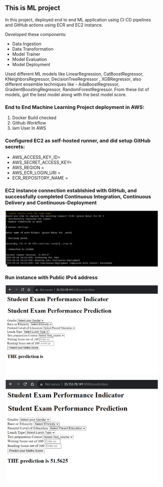 ## This is ML project

In this project, deployed end to end ML application using CI CD pipelines and GitHub actions using ECR and EC2 instance.

Developed these components:
* Data Ingestion
* Data Transformation
* Model Trainer
* Model Evaluation
* Model Deployment

Used different ML models like LinearRegression, CatBoostRegressor, KNeighborsRegressor, DecisionTreeRegressor , XGBRegressor, also different ensemble techniques like - AdaBoostRegressor, GradientBoostingRegressor, RandomForestRegressor. From these list of models, got the best model along with the best model score.


### End to End Machine Learning Project deployment in AWS:
1. Docker Build checked
2. Github Workflow
3. Iam User In AWS


### Configured EC2 as self-hosted runner, and did setup GitHub secrets:
* AWS_ACCESS_KEY_ID=
* AWS_SECRET_ACCESS_KEY=
* AWS_REGION = 
* AWS_ECR_LOGIN_URI = 
* ECR_REPOSITORY_NAME =


### EC2 instance connection establshied with GitHub, and successfully completed Continuous Integration, Continuous Delivery and Continuous-Deployment

<p align="center">
  <img src="image.png" width="500">
</p>




### Run instance with Public IPv4 address

<p align="center">
  <img src="image-1.png" width="500">
</p>



<p align="center">
  <img src="image-2.png" width="500">
</p>


